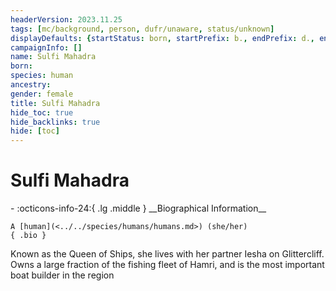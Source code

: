 ```yaml
---
headerVersion: 2023.11.25
tags: [mc/background, person, dufr/unaware, status/unknown]
displayDefaults: {startStatus: born, startPrefix: b., endPrefix: d., endStatus: died}
campaignInfo: []
name: Sulfi Mahadra
born:
species: human
ancestry:
gender: female
title: Sulfi Mahadra
hide_toc: true
hide_backlinks: true
hide: [toc]
---
```

# Sulfi Mahadra
<div class="grid cards ext-narrow-margin ext-one-column" markdown>
- :octicons-info-24:{ .lg .middle } __Biographical Information__

    A [human](<../../species/humans/humans.md>) (she/her)  
    { .bio }

</div>


Known as the Queen of Ships, she lives with her partner Iesha on Glittercliff. Owns a large fraction of the fishing fleet of Hamri, and is the most important boat builder in the region
